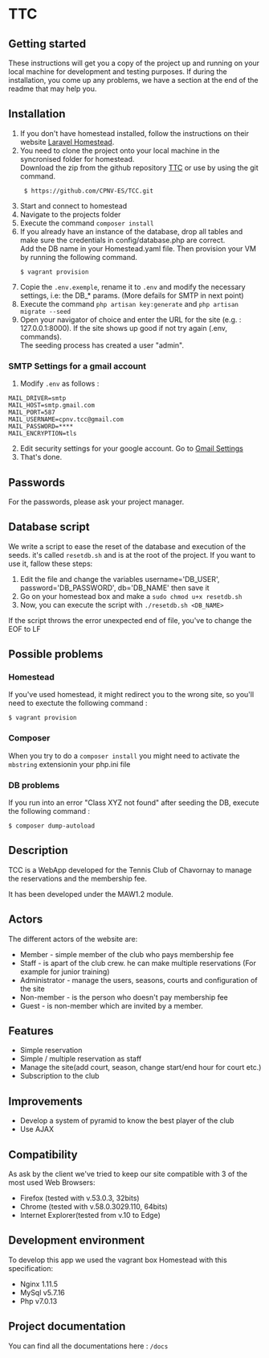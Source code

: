 # TTC

## Getting started
These instructions will get you a copy of the project up and running on your local machine for development and testing purposes. If during the installation, you come up any problems, we have a section at the end of the readme that may help you.

## Installation

1. If you don\'t have homestead installed, follow the instructions on their website [Laravel Homestead](https://laravel.com/docs/5.3/homestead).
2. You need to clone the project onto your local machine in the syncronised folder for homestead.  
Download the zip from the github repository [TTC](https://github.com/CPNV-ES/TCC) or use by using the git command.
    ```git
     $ https://github.com/CPNV-ES/TCC.git
    ```
3. Start and connect to homestead
4. Navigate to the projects folder
5. Execute the command `composer install`
6. If you already have an instance of the database, drop all tables and make sure the credentials in config/database.php are correct.  
Add the DB name in your Homestead.yaml file. Then provision your VM by running the following command.
    ```
    $ vagrant provision
    ```
7. Copie the `.env.exemple`, rename it to `.env` and modify the necessary settings, i.e: the DB_* params. (More defails for SMTP in next point)
8. Execute the command `php artisan key:generate` and `php artisan migrate --seed`
9. Open your navigator of choice and enter the URL for the site (e.g. : 127.0.0.1:8000). If the site shows up good if not try again (.env, commands).  
The seeding process has created a user "admin".

### SMTP Settings for a gmail account

1. Modify `.env` as follows :
```
MAIL_DRIVER=smtp
MAIL_HOST=smtp.gmail.com
MAIL_PORT=587
MAIL_USERNAME=cpnv.tcc@gmail.com
MAIL_PASSWORD=****
MAIL_ENCRYPTION=tls
```

2. Edit security settings for your google account. Go to [Gmail Settings](https://www.google.com/settings/security/lesssecureapps)
3. That\'s done.

## Passwords
For the passwords, please ask your project manager.

## Database script
We write a script to ease the reset of the database and execution of the seeds. it's called `resetdb.sh` and is at the root of the project. If you want to use it, fallow these steps:

1. Edit the file and change the variables username='DB_USER', password='DB_PASSWORD', db='DB_NAME' then save it 
2. Go on your homestead box and make a `sudo chmod u+x resetdb.sh`
3. Now, you can execute the script with `./resetdb.sh <DB_NAME>`

If the script throws the error unexpected end of file, you've to change the EOF to LF


## Possible problems
### Homestead
If you've used homestead, it might redirect you to the wrong site, so you'll need to exectute the following command :

```
$ vagrant provision
```

### Composer
When you try to do a `composer install` you might need to activate the `mbstring` extensionin your php.ini file

### DB problems
If you run into an error "Class XYZ not found" after seeding the DB, execute the following command :

```
$ composer dump-autoload
```
## Description
TCC is a WebApp developed for the Tennis Club of Chavornay to manage the reservations and the membership fee.

It has been developed under the MAW1.2 module.

## Actors
The different actors of the website are:
- Member - simple member of the club who pays membership fee
- Staff - is apart of the club crew. he can make multiple reservations (For example for junior training)
- Administrator - manage the users, seasons, courts and configuration of the site
- Non-member - is the person who doesn't pay membership fee
- Guest - is non-member which are invited by a member.


## Features
- Simple reservation
- Simple / multiple reservation as staff      
- Manage the site(add court, season, change start/end hour for court etc.)
- Subscription to the club


## Improvements
- Develop a system of pyramid to know the best player of the club
- Use AJAX


## Compatibility
As ask by the client we\'ve tried to keep our site compatible with 3 of the most used Web Browsers:
- Firefox (tested with v.53.0.3, 32bits)
- Chrome (tested with v.58.0.3029.110, 64bits)
- Internet Explorer(tested from v.10 to Edge)


## Development environment
To develop this app we used the vagrant box Homestead with this specification:
- Nginx 1.11.5
- MySql v5.7.16
- Php v7.0.13

## Project documentation
You can find all the documentations here : `/docs`
